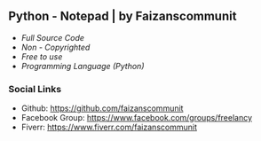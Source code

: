 ## Python - Notepad | by Faizanscommunit
- *Full Source Code*
- *Non - Copyrighted*
- *Free to use*
- *Programming Language (Python)*

### Social Links
- Github: https://github.com/faizanscommunit
- Facebook Group: https://www.facebook.com/groups/freelancy
- Fiverr: https://www.fiverr.com/faizanscommunit

